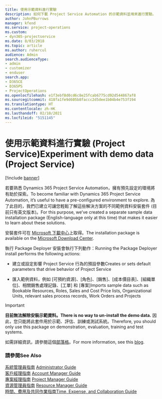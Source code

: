 ```yaml
---
title: 使用示範資料進行實驗
description: 如何下載 Project Service Automation 的示範資料並用來進行實驗。
author: JohnPBurrows
manager: kfend
ms.service: project-operations
ms.custom:
- dyn365-projectservice
ms.date: 8/03/2018
ms.topic: article
ms.author: ruhercul
audience: Admin
search.audienceType:
- admin
- customizer
- enduser
search.app:
- D365CE
- D365PS
- ProjectOperations
ms.openlocfilehash: e1f3ebf8d0cd6c8e25fcab6775cd92d544867af8
ms.sourcegitcommit: 418fa1fe9d605b8faccc2d5dee1b04b4e753f194
ms.translationtype: HT
ms.contentlocale: zh-HK
ms.lasthandoff: 02/10/2021
ms.locfileid: "5151145"
---
```

# <a name="experiment-with-demo-data-project-service"></a><span data-ttu-id="bcb20-103">使用示範資料進行實驗 (Project Service)</span><span class="sxs-lookup"><span data-stu-id="bcb20-103">Experiment with demo data (Project Service)</span></span>

[!include [banner](../includes/psa-now-project-operations.md)]

<span data-ttu-id="bcb20-104">若要熟悉 Dynamics 365 Project Service Automation，擁有預先設定的環境將有助於探索。</span><span class="sxs-lookup"><span data-stu-id="bcb20-104">To become familiar with Dynamics 365 Project Service Automation, it’s useful to have a pre-configured environment to explore.</span></span> <span data-ttu-id="bcb20-105">為了此目的，我們已建立可讓您輕鬆了解這些解決方案的不同範例資料安裝套件 (目前只有英文版本)。</span><span class="sxs-lookup"><span data-stu-id="bcb20-105">For this purpose, we’ve created a separate sample data installation package (English-language only at this time) that makes it easier to learn about these solutions.</span></span> 

<span data-ttu-id="bcb20-106">安裝套件可在 [Microsoft 下載中心](https://go.microsoft.com/fwlink/?linkid=859966)上取得。</span><span class="sxs-lookup"><span data-stu-id="bcb20-106">The installation package is available on the [Microsoft Download Center](https://go.microsoft.com/fwlink/?linkid=859966).</span></span>  

<span data-ttu-id="bcb20-107">執行 Package Deployer 安裝會執行下列動作：</span><span class="sxs-lookup"><span data-stu-id="bcb20-107">Running the Package Deployer install performs the following actions:</span></span> 
  
-   <span data-ttu-id="bcb20-108">建立或設定影響 Project Service 行為的預設參數</span><span class="sxs-lookup"><span data-stu-id="bcb20-108">Creates or sets default parameters that drive behavior of Project Service</span></span>  
  
-   <span data-ttu-id="bcb20-109">匯入範例資料，例如 [可預約資源]、[角色]、[銷售]、[成本價目表]、[組織單位]、相關銷售處理記錄、[工單] 和 [專案]</span><span class="sxs-lookup"><span data-stu-id="bcb20-109">Imports sample data such as Bookable Resources, Roles, Sales and Cost Price lists, Organizational Units, relevant sales process records, Work Orders and Projects</span></span>    
  
> [!IMPORTANT]
> <span data-ttu-id="bcb20-110">**目前無法解除安裝示範資料。**</span><span class="sxs-lookup"><span data-stu-id="bcb20-110">**There is no way to un-install the demo data.**</span></span> <span data-ttu-id="bcb20-111">因此，您只能將此套件用於示範、評估、訓練或測試系統。</span><span class="sxs-lookup"><span data-stu-id="bcb20-111">Therefore, you should only use this package on demonstration, evaluation, training and test systems.</span></span>

<span data-ttu-id="bcb20-112">如需詳細資訊，請參閱這個[部落格](https://blogs.msdn.microsoft.com/crm/2017/10/24/microsoft-dynamics-365-for-field-service-and-project-service-automation-sample-data)。</span><span class="sxs-lookup"><span data-stu-id="bcb20-112">For more information, see this [blog](https://blogs.msdn.microsoft.com/crm/2017/10/24/microsoft-dynamics-365-for-field-service-and-project-service-automation-sample-data).</span></span>





  
### <a name="see-also"></a><span data-ttu-id="bcb20-113">請參閱</span><span class="sxs-lookup"><span data-stu-id="bcb20-113">See Also</span></span>  
 <span data-ttu-id="bcb20-114">[系統管理員指南](../psa/admin-guide.md) </span><span class="sxs-lookup"><span data-stu-id="bcb20-114">[Administrator Guide](../psa/admin-guide.md) </span></span>  
 <span data-ttu-id="bcb20-115">[客戶經理指南](../psa/account-manager-guide.md) </span><span class="sxs-lookup"><span data-stu-id="bcb20-115">[Account Manager Guide](../psa/account-manager-guide.md) </span></span>  
 <span data-ttu-id="bcb20-116">[專案經理指南](../psa/project-manager-guide.md) </span><span class="sxs-lookup"><span data-stu-id="bcb20-116">[Project Manager Guide](../psa/project-manager-guide.md) </span></span>  
 <span data-ttu-id="bcb20-117">[資源管理員指南](../psa/resource-manager-guide.md) </span><span class="sxs-lookup"><span data-stu-id="bcb20-117">[Resource Manager Guide](../psa/resource-manager-guide.md) </span></span>  
 [<span data-ttu-id="bcb20-118">時間、費用及共同作業指南</span><span class="sxs-lookup"><span data-stu-id="bcb20-118">Time, Expense, and Collaboration Guide</span></span>](../psa/time-expense-collaboration-guide.md)
